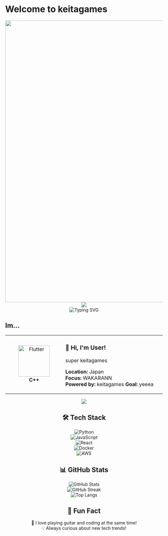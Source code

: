 

# Welcome to keitagames 
<div align="center">
  <img src="https://user-images.githubusercontent.com/74038190/212284100-561aa473-3905-4a80-b561-0d28506553ee.gif" width="900">
</div>

<div align="center">
  <img src="https://capsule-render.vercel.app/api?type=waving&color=gradient&customColorList=0,2,2,5,30&height=150&section=header&animation=twinkling" />
</div>

<div align="center">
  <img src="https://readme-typing-svg.herokuapp.com?font=Fira+Code&size=32&duration=2800&pause=2000&color=A9FEF7&center=true&vCenter=true&width=600&lines=Hey+Im+a+User+%F0%9F%91%8B;KTG+Developer+%F0%9F%9A%80;KTG+dev" alt="Typing SVG" />
</div>

## Im...

<div align="center">

<table>
<tr>
<td width="200" align="center">
<img src="https://skillicons.dev/icons?i=cpp" width="100" height="100" alt="Flutter" />
<br><strong>C++</strong>
</td>
<td width="400" align="left">

### 👋 **Hi, I'm User!**
super keitagames 

 **Location:** Japan   
 **Focus:** WAKARANN  
 **Powered by:** keitagames
 **Goal:** yeeea

</td>
</tr>
</table>

![](https://github-readme-stats.vercel.app/api/top-langs?username=yukimura-manase)



## 🛠 Tech Stack  
![Python](https://img.shields.io/badge/-Python-3776AB?style=flat&logo=python&logoColor=white)  
![JavaScript](https://img.shields.io/badge/-JavaScript-F7DF1E?style=flat&logo=javascript&logoColor=black)  
![React](https://img.shields.io/badge/-React-61DAFB?style=flat&logo=react&logoColor=black)  
![Docker](https://img.shields.io/badge/-Docker-2496ED?style=flat&logo=docker&logoColor=white)  
![AWS](https://img.shields.io/badge/-AWS-232F3E?style=flat&logo=amazon-aws&logoColor=white)  

## 📊 GitHub Stats  
![GitHub Stats](https://github-readme-stats.vercel.app/api?username=your-username&show_icons=true&theme=tokyonight)  
![GitHub Streak](https://github-readme-streak-stats.herokuapp.com/?user=your-username&theme=tokyonight)  
![Top Langs](https://github-readme-stats.vercel.app/api/top-langs/?username=your-username&layout=compact&theme=tokyonight)  


## 🎵 Fun Fact  
🎸 I love playing guitar and coding at the same time!  
💡 Always curious about new tech trends!  


